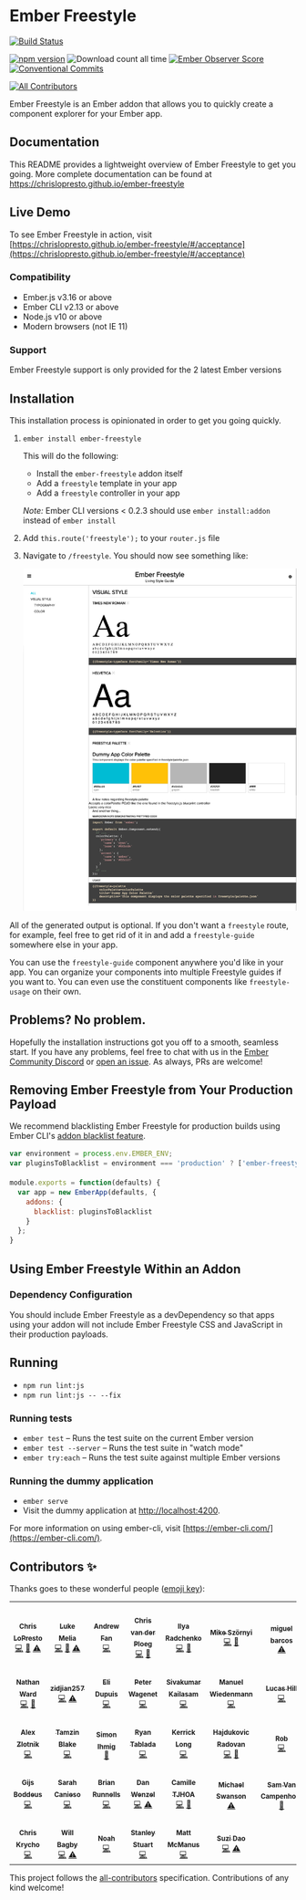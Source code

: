 # Ember Freestyle

[![Build Status](https://github.com/chrislopresto/ember-freestyle/workflows/CI/badge.svg?branch=master)](https://github.com/chrislopresto/ember-freestyle/actions)

[![npm version](https://badge.fury.io/js/ember-freestyle.svg)](https://badge.fury.io/js/ember-freestyle)
![Download count all time](https://img.shields.io/npm/dt/ember-freestyle.svg)
[![Ember Observer Score](http://emberobserver.com/badges/ember-freestyle.svg)](http://emberobserver.com/addons/ember-freestyle)
[![Conventional Commits](https://img.shields.io/badge/Conventional%20Commits-1.0.0-yellow.svg)](https://conventionalcommits.org)
<!-- ALL-CONTRIBUTORS-BADGE:START - Do not remove or modify this section -->
[![All Contributors](https://img.shields.io/badge/all_contributors-34-orange.svg?style=flat-square)](#contributors-)
<!-- ALL-CONTRIBUTORS-BADGE:END -->

Ember Freestyle is an Ember addon that allows you to quickly create a component explorer for your Ember app.

## Documentation

This README provides a lightweight overview of Ember Freestyle to get you going. More complete documentation can be found at https://chrislopresto.github.io/ember-freestyle

## Live Demo

To see Ember Freestyle in action, visit [https://chrislopresto.github.io/ember-freestyle/#/acceptance](https://chrislopresto.github.io/ember-freestyle/#/acceptance)

### Compatibility

* Ember.js v3.16 or above
* Ember CLI v2.13 or above
* Node.js v10 or above
* Modern browsers (not IE 11)

### Support

Ember Freestyle support is only provided for the 2 latest Ember versions

Installation
------------------------------------------------------------------------------

This installation process is opinionated in order to get you going quickly.

1. `ember install ember-freestyle`

    This will do the following:

    - Install the `ember-freestyle` addon itself
    - Add a `freestyle` template in your app
    - Add a `freestyle` controller in your app

    *Note:* Ember CLI versions < 0.2.3 should use `ember install:addon` instead of `ember install`

1. Add `this.route('freestyle');` to your `router.js` file
1. Navigate to `/freestyle`. You should now see something like:

    ![](doc/freestyle-generated.png)

All of the generated output is optional. If you don't want a `freestyle` route, for example, feel free to get rid of it in and add a `freestyle-guide` somewhere else in your app.

You can use the `freestyle-guide` component anywhere you'd like in your app. You can organize your components into multiple Freestyle guides if you want to. You can even use the constituent components like `freestyle-usage` on their own.

## Problems? No problem.

Hopefully the installation instructions got you off to a smooth, seamless start. If you have any problems, feel free to chat with us in the [Ember Community Discord](https://discordapp.com/invite/zT3asNS) or [open an issue](https://github.com/chrislopresto/ember-freestyle/issues/new). As always, PRs are welcome!

## Removing Ember Freestyle from Your Production Payload

We recommend blacklisting Ember Freestyle for production builds using Ember CLI's [addon blacklist feature](https://ember-cli.com/user-guide/#whitelisting-and-blacklisting-assets).

```javascript
var environment = process.env.EMBER_ENV;
var pluginsToBlacklist = environment === 'production' ? ['ember-freestyle'] : [];

module.exports = function(defaults) {
  var app = new EmberApp(defaults, {
    addons: {
      blacklist: pluginsToBlacklist
    }
  };
}
```

## Using Ember Freestyle Within an Addon

### Dependency Configuration

You should include Ember Freestyle as a devDependency so that apps using your addon will not include
Ember Freestyle CSS and JavaScript in their production payloads.

## Running

* `npm run lint:js`
* `npm run lint:js -- --fix`

### Running tests

* `ember test` – Runs the test suite on the current Ember version
* `ember test --server` – Runs the test suite in "watch mode"
* `ember try:each` – Runs the test suite against multiple Ember versions

### Running the dummy application

* `ember serve`
* Visit the dummy application at [http://localhost:4200](http://localhost:4200).

For more information on using ember-cli, visit [https://ember-cli.com/](https://ember-cli.com/).


## Contributors ✨

Thanks goes to these wonderful people ([emoji key](https://allcontributors.org/docs/en/emoji-key)):

<!-- ALL-CONTRIBUTORS-LIST:START - Do not remove or modify this section -->
<!-- prettier-ignore-start -->
<!-- markdownlint-disable -->
<table>
  <tr>
    <td align="center"><a href="https://chrislopresto.com"><img src="https://avatars0.githubusercontent.com/u/93691?v=4" width="100px;" alt=""/><br /><sub><b>Chris LoPresto</b></sub></a><br /><a href="https://github.com/chrislopresto/ember-freestyle/commits?author=chrislopresto" title="Code">💻</a> <a href="https://github.com/chrislopresto/ember-freestyle/commits?author=chrislopresto" title="Documentation">📖</a> <a href="https://github.com/chrislopresto/ember-freestyle/commits?author=chrislopresto" title="Tests">⚠️</a></td>
    <td align="center"><a href="http://www.lukemelia.com/devblog"><img src="https://avatars2.githubusercontent.com/u/353?v=4" width="100px;" alt=""/><br /><sub><b>Luke Melia</b></sub></a><br /><a href="https://github.com/chrislopresto/ember-freestyle/commits?author=lukemelia" title="Code">💻</a> <a href="https://github.com/chrislopresto/ember-freestyle/commits?author=lukemelia" title="Documentation">📖</a> <a href="https://github.com/chrislopresto/ember-freestyle/commits?author=lukemelia" title="Tests">⚠️</a></td>
    <td align="center"><a href="https://onebar.io/"><img src="https://avatars1.githubusercontent.com/u/1834162?v=4" width="100px;" alt=""/><br /><sub><b>Andrew Fan</b></sub></a><br /><a href="https://github.com/chrislopresto/ember-freestyle/commits?author=andrewfan" title="Code">💻</a></td>
    <td align="center"><a href="https://github.com/chrisvdp"><img src="https://avatars3.githubusercontent.com/u/1924349?v=4" width="100px;" alt=""/><br /><sub><b>Chris van der Ploeg</b></sub></a><br /><a href="https://github.com/chrislopresto/ember-freestyle/commits?author=chrisvdp" title="Code">💻</a> <a href="https://github.com/chrislopresto/ember-freestyle/commits?author=chrisvdp" title="Documentation">📖</a></td>
    <td align="center"><a href="https://ilyaradchenko.com"><img src="https://avatars0.githubusercontent.com/u/34726?v=4" width="100px;" alt=""/><br /><sub><b>Ilya Radchenko</b></sub></a><br /><a href="https://github.com/chrislopresto/ember-freestyle/commits?author=knownasilya" title="Code">💻</a> <a href="https://github.com/chrislopresto/ember-freestyle/commits?author=knownasilya" title="Documentation">📖</a></td>
    <td align="center"><a href="https://github.com/mszoernyi"><img src="https://avatars2.githubusercontent.com/u/668269?v=4" width="100px;" alt=""/><br /><sub><b>Mike Szörnyi</b></sub></a><br /><a href="https://github.com/chrislopresto/ember-freestyle/commits?author=mszoernyi" title="Code">💻</a> <a href="https://github.com/chrislopresto/ember-freestyle/commits?author=mszoernyi" title="Documentation">📖</a></td>
    <td align="center"><a href="https://github.com/migbar"><img src="https://avatars3.githubusercontent.com/u/33972?v=4" width="100px;" alt=""/><br /><sub><b>miguel barcos</b></sub></a><br /><a href="https://github.com/chrislopresto/ember-freestyle/commits?author=migbar" title="Tests">⚠️</a></td>
  </tr>
  <tr>
    <td align="center"><a href="http://digivine.com"><img src="https://avatars3.githubusercontent.com/u/175123?v=4" width="100px;" alt=""/><br /><sub><b>Nathan Ward</b></sub></a><br /><a href="https://github.com/chrislopresto/ember-freestyle/commits?author=vine77" title="Code">💻</a> <a href="https://github.com/chrislopresto/ember-freestyle/commits?author=vine77" title="Documentation">📖</a></td>
    <td align="center"><a href="https://github.com/zidjian257"><img src="https://avatars0.githubusercontent.com/u/14352088?v=4" width="100px;" alt=""/><br /><sub><b>zidjian257</b></sub></a><br /><a href="https://github.com/chrislopresto/ember-freestyle/commits?author=zidjian257" title="Code">💻</a> <a href="https://github.com/chrislopresto/ember-freestyle/commits?author=zidjian257" title="Tests">⚠️</a></td>
    <td align="center"><a href="http://elidupuis.com"><img src="https://avatars3.githubusercontent.com/u/196410?v=4" width="100px;" alt=""/><br /><sub><b>Eli Dupuis</b></sub></a><br /><a href="https://github.com/chrislopresto/ember-freestyle/commits?author=elidupuis" title="Code">💻</a></td>
    <td align="center"><a href="https://github.com/wagenet"><img src="https://avatars3.githubusercontent.com/u/9835?v=4" width="100px;" alt=""/><br /><sub><b>Peter Wagenet</b></sub></a><br /><a href="https://github.com/chrislopresto/ember-freestyle/commits?author=wagenet" title="Code">💻</a></td>
    <td align="center"><a href="https://twitter.com/sivakumar_k/"><img src="https://avatars3.githubusercontent.com/u/604117?v=4" width="100px;" alt=""/><br /><sub><b>Sivakumar Kailasam</b></sub></a><br /><a href="https://github.com/chrislopresto/ember-freestyle/commits?author=sivakumar-kailasam" title="Code">💻</a></td>
    <td align="center"><a href="https://www.funkensturm.com"><img src="https://avatars1.githubusercontent.com/u/54812?v=4" width="100px;" alt=""/><br /><sub><b>Manuel Wiedenmann</b></sub></a><br /><a href="https://github.com/chrislopresto/ember-freestyle/commits?author=fsmanuel" title="Code">💻</a></td>
    <td align="center"><a href="https://github.com/LucasHill"><img src="https://avatars1.githubusercontent.com/u/427333?v=4" width="100px;" alt=""/><br /><sub><b>Lucas Hill</b></sub></a><br /><a href="https://github.com/chrislopresto/ember-freestyle/commits?author=LucasHill" title="Code">💻</a></td>
  </tr>
  <tr>
    <td align="center"><a href="https://breadapp.com"><img src="https://avatars1.githubusercontent.com/u/1156745?v=4" width="100px;" alt=""/><br /><sub><b>Alex Zlotnik</b></sub></a><br /><a href="https://github.com/chrislopresto/ember-freestyle/commits?author=zlotnika" title="Code">💻</a></td>
    <td align="center"><a href="http://tamzinblake.me"><img src="https://avatars1.githubusercontent.com/u/55923?v=4" width="100px;" alt=""/><br /><sub><b>Tamzin Blake</b></sub></a><br /><a href="https://github.com/chrislopresto/ember-freestyle/commits?author=tamzinblake" title="Code">💻</a></td>
    <td align="center"><a href="https://www.kaliber5.de"><img src="https://avatars0.githubusercontent.com/u/1325249?v=4" width="100px;" alt=""/><br /><sub><b>Simon Ihmig</b></sub></a><br /><a href="https://github.com/chrislopresto/ember-freestyle/commits?author=simonihmig" title="Documentation">📖</a></td>
    <td align="center"><a href="http://ryantablada.com"><img src="https://avatars2.githubusercontent.com/u/2532004?v=4" width="100px;" alt=""/><br /><sub><b>Ryan Tablada</b></sub></a><br /><a href="https://github.com/chrislopresto/ember-freestyle/commits?author=rtablada" title="Code">💻</a></td>
    <td align="center"><a href="https://kerricklong.com/"><img src="https://avatars1.githubusercontent.com/u/552093?v=4" width="100px;" alt=""/><br /><sub><b>Kerrick Long</b></sub></a><br /><a href="https://github.com/chrislopresto/ember-freestyle/commits?author=Kerrick" title="Code">💻</a></td>
    <td align="center"><a href="https://github.com/dajk"><img src="https://avatars2.githubusercontent.com/u/9277302?v=4" width="100px;" alt=""/><br /><sub><b>Hajdukovic Radovan</b></sub></a><br /><a href="https://github.com/chrislopresto/ember-freestyle/commits?author=dajk" title="Code">💻</a> <a href="https://github.com/chrislopresto/ember-freestyle/commits?author=dajk" title="Documentation">📖</a></td>
    <td align="center"><a href="http://robabby.com"><img src="https://avatars1.githubusercontent.com/u/736269?v=4" width="100px;" alt=""/><br /><sub><b>Rob</b></sub></a><br /><a href="https://github.com/chrislopresto/ember-freestyle/commits?author=robabby" title="Code">💻</a></td>
  </tr>
  <tr>
    <td align="center"><a href="http://www.gijsbotje.nl"><img src="https://avatars2.githubusercontent.com/u/7714133?v=4" width="100px;" alt=""/><br /><sub><b>Gijs Boddeus</b></sub></a><br /><a href="https://github.com/chrislopresto/ember-freestyle/commits?author=gijsbotje" title="Code">💻</a></td>
    <td align="center"><a href="https://github.com/scanieso"><img src="https://avatars2.githubusercontent.com/u/786971?v=4" width="100px;" alt=""/><br /><sub><b>Sarah Canieso</b></sub></a><br /><a href="https://github.com/chrislopresto/ember-freestyle/commits?author=scanieso" title="Code">💻</a></td>
    <td align="center"><a href="https://github.com/Dhaulagiri"><img src="https://avatars1.githubusercontent.com/u/1672302?v=4" width="100px;" alt=""/><br /><sub><b>Brian Runnells</b></sub></a><br /><a href="https://github.com/chrislopresto/ember-freestyle/commits?author=Dhaulagiri" title="Code">💻</a></td>
    <td align="center"><a href="https://github.com/danwenzel"><img src="https://avatars0.githubusercontent.com/u/11724146?v=4" width="100px;" alt=""/><br /><sub><b>Dan Wenzel</b></sub></a><br /><a href="https://github.com/chrislopresto/ember-freestyle/commits?author=danwenzel" title="Code">💻</a> <a href="https://github.com/chrislopresto/ember-freestyle/commits?author=danwenzel" title="Tests">⚠️</a></td>
    <td align="center"><a href="https://github.com/ctjhoa"><img src="https://avatars2.githubusercontent.com/u/1716173?v=4" width="100px;" alt=""/><br /><sub><b>Camille TJHOA</b></sub></a><br /><a href="https://github.com/chrislopresto/ember-freestyle/commits?author=ctjhoa" title="Code">💻</a> <a href="https://github.com/chrislopresto/ember-freestyle/commits?author=ctjhoa" title="Documentation">📖</a></td>
    <td align="center"><a href="http://forge512.com"><img src="https://avatars1.githubusercontent.com/u/144861?v=4" width="100px;" alt=""/><br /><sub><b>Michael Swanson</b></sub></a><br /><a href="https://github.com/chrislopresto/ember-freestyle/commits?author=mswanson" title="Tests">⚠️</a></td>
    <td align="center"><a href="https://github.com/Windvis"><img src="https://avatars3.githubusercontent.com/u/3533236?v=4" width="100px;" alt=""/><br /><sub><b>Sam Van Campenhout</b></sub></a><br /><a href="https://github.com/chrislopresto/ember-freestyle/commits?author=Windvis" title="Documentation">📖</a></td>
  </tr>
  <tr>
    <td align="center"><a href="https://www.chriskrycho.com"><img src="https://avatars0.githubusercontent.com/u/2403023?v=4" width="100px;" alt=""/><br /><sub><b>Chris Krycho</b></sub></a><br /><a href="https://github.com/chrislopresto/ember-freestyle/commits?author=chriskrycho" title="Code">💻</a></td>
    <td align="center"><a href="https://github.com/bagby"><img src="https://avatars2.githubusercontent.com/u/176297?v=4" width="100px;" alt=""/><br /><sub><b>Will Bagby</b></sub></a><br /><a href="https://github.com/chrislopresto/ember-freestyle/commits?author=bagby" title="Code">💻</a> <a href="https://github.com/chrislopresto/ember-freestyle/commits?author=bagby" title="Tests">⚠️</a></td>
    <td align="center"><a href="https://github.com/NoahFisher"><img src="https://avatars3.githubusercontent.com/u/3476655?v=4" width="100px;" alt=""/><br /><sub><b>Noah</b></sub></a><br /><a href="https://github.com/chrislopresto/ember-freestyle/commits?author=NoahFisher" title="Code">💻</a></td>
    <td align="center"><a href="https://twitter.com/fivetanley"><img src="https://avatars0.githubusercontent.com/u/1275021?v=4" width="100px;" alt=""/><br /><sub><b>Stanley Stuart</b></sub></a><br /><a href="https://github.com/chrislopresto/ember-freestyle/commits?author=fivetanley" title="Code">💻</a></td>
    <td align="center"><a href="https://mcmanus.io"><img src="https://avatars2.githubusercontent.com/u/9383?v=4" width="100px;" alt=""/><br /><sub><b>Matt McManus</b></sub></a><br /><a href="https://github.com/chrislopresto/ember-freestyle/commits?author=mattmcmanus" title="Code">💻</a></td>
    <td align="center"><a href="http://suzidao.com"><img src="https://avatars0.githubusercontent.com/u/6305709?v=4" width="100px;" alt=""/><br /><sub><b>Suzi Dao</b></sub></a><br /><a href="https://github.com/chrislopresto/ember-freestyle/commits?author=suzidao" title="Code">💻</a> <a href="https://github.com/chrislopresto/ember-freestyle/commits?author=suzidao" title="Tests">⚠️</a></td>
  </tr>
</table>

<!-- markdownlint-enable -->
<!-- prettier-ignore-end -->
<!-- ALL-CONTRIBUTORS-LIST:END -->

This project follows the [all-contributors](https://github.com/all-contributors/all-contributors) specification. Contributions of any kind welcome!
